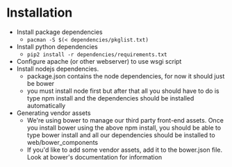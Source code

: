 # Installation
* Install package dependencies
  *  `pacman -S $(< dependencies/pkglist.txt)`
* Install python dependencies
  *  `pip2 install -r dependencies/requirements.txt`
* Configure apache (or other webserver) to use wsgi script
* Install nodejs dependencies.
  * package.json contains the node dependencies, for now it should just be bower
  * you must install node first but after that all you should have to do is type npm install and the dependencies should be installed automatically
* Generating vendor assets
  * We're using bower to manage our third party front-end assets. Once you install bower using the above npm install, you should be able to type bower install and all our dependencies should be installed to web/bower_components
  * If you'd like to add some vendor assets, add it to the bower.json file. Look at bower's documentation for information 

